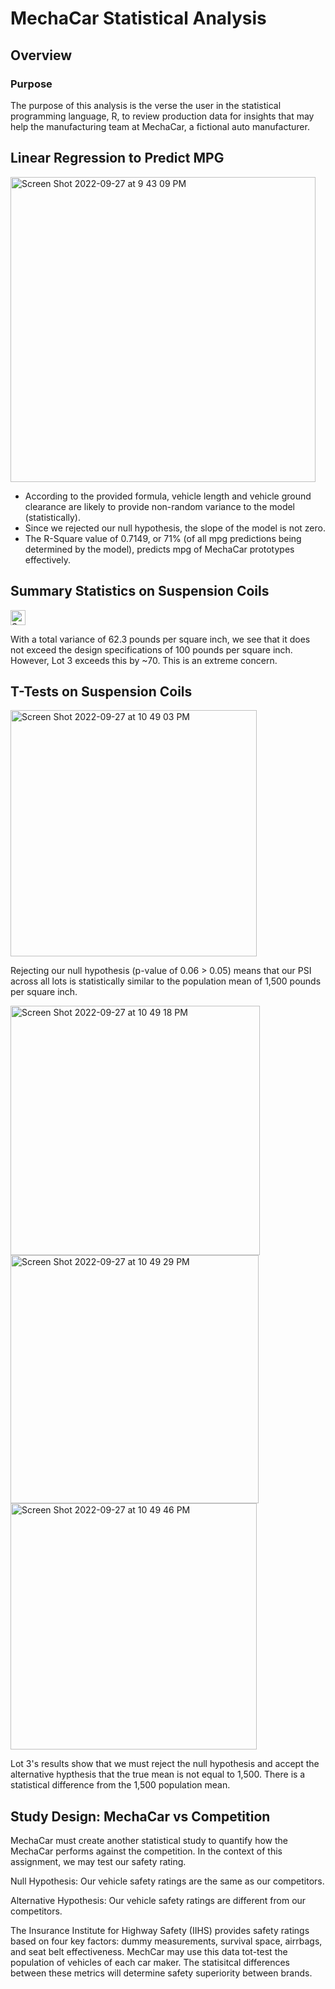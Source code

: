 # MechaCar Statistical Analysis

## Overview

### Purpose 

The purpose of this analysis is the verse the user in the statistical programming language, R, to review production data for insights that may help the manufacturing team at MechaCar, a fictional auto manufacturer. 



## Linear Regression to Predict MPG

<img width="488" alt="Screen Shot 2022-09-27 at 9 43 09 PM" src="https://user-images.githubusercontent.com/106895220/192682804-baf694fa-86b0-4bb1-8cb0-c9f71bb3793a.png">

- According to the provided formula, vehicle length and vehicle ground clearance are likely to provide non-random variance to the model (statistically). 
- Since we rejected our null hypothesis, the slope of the model is not zero.
- The R-Square value of 0.7149, or 71% (of all mpg predictions being determined by the model), predicts mpg of MechaCar prototypes effectively.


## Summary Statistics on Suspension Coils

<img width="24" alt="Screen Shot 2022-09-27 at 9 43 01 PM" src="https://user-images.githubusercontent.com/106895220/192682995-a91fcebe-179d-46da-bce8-69fe432a895e.png">

With a total variance of 62.3 pounds per square inch, we see that it does not exceed the design specifications of 100 pounds per square inch. However, Lot 3 exceeds this by ~70. This is an extreme concern.


## T-Tests on Suspension Coils

<img width="394" alt="Screen Shot 2022-09-27 at 10 49 03 PM" src="https://user-images.githubusercontent.com/106895220/192683228-64fdfc59-fc58-4b8f-85a4-8347eae5a77b.png">

Rejecting our null hypothesis (p-value of 0.06 > 0.05) means that our PSI across all lots is statistically similar to the population mean of 1,500 pounds per square inch.


<img width="399" alt="Screen Shot 2022-09-27 at 10 49 18 PM" src="https://user-images.githubusercontent.com/106895220/192683259-c3e0d723-5b5b-4ede-a349-558b0f24caa7.png">

<img width="397" alt="Screen Shot 2022-09-27 at 10 49 29 PM" src="https://user-images.githubusercontent.com/106895220/192683296-aa5264a9-8152-4ac3-9ca7-686d2b97fae6.png">

<img width="394" alt="Screen Shot 2022-09-27 at 10 49 46 PM" src="https://user-images.githubusercontent.com/106895220/192683337-e13c1c85-9938-46ca-a261-415d7b5c374f.png">

Lot 3's results show that we must reject the null hypothesis and accept the alternative hypthesis that the true mean is not equal to 1,500. There is a statistical difference from the 1,500 population mean. 


## Study Design: MechaCar vs Competition

MechaCar must create another statistical study to quantify how the MechaCar performs against the competition. In the context of this assignment, we may test our safety rating.

Null Hypothesis: Our vehicle safety ratings are the same as our competitors.

Alternative Hypothesis: Our vehicle safety ratings are different from our competitors.

The Insurance Institute for Highway Safety (IIHS) provides safety ratings based on four key factors: dummy measurements, survival space, airrbags, and seat belt effectiveness. MechCar may use this data tot-test the population of vehicles of each car maker. The statisitcal differences between these metrics will determine safety superiority between brands.
